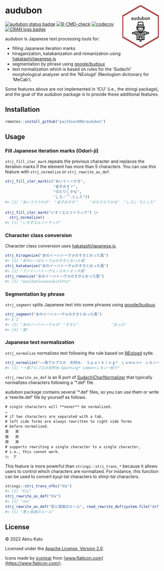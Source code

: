 
<!-- README.md is generated from README.Rmd. Please edit that file -->

# audubon <a href='https://paithiov909.github.io/audubon/'><img src='man/figures/logo.png' align="right" height="139" /></a>

<!-- badges: start -->

[![audubon status
badge](https://paithiov909.r-universe.dev/badges/audubon)](https://paithiov909.r-universe.dev)
[![R-CMD-check](https://github.com/paithiov909/audubon/workflows/R-CMD-check/badge.svg)](https://github.com/paithiov909/audubon/actions)
[![codecov](https://codecov.io/gh/paithiov909/audubon/branch/master/graph/badge.svg?token=LWH2AFDEMY)](https://app.codecov.io/gh/paithiov909/audubon)
[![CRAN logs
badge](https://cranlogs.r-pkg.org/badges/audubon)](https://cran.r-project.org/package=audubon)
<!-- badges: end -->

audubon is Japanese text processing tools for:

-   filling Japanese iteration marks
-   hiraganization, katakanization and romanization using
    [hakatashi/japanese.js](https://github.com/hakatashi/japanese.js)
-   segmentation by phrase using
    [google/budoux](https://github.com/google/budoux)
-   text normalization which is based on rules for the ‘Sudachi’
    morphological analyzer and the ‘NEologd’ (Neologism dictionary for
    ‘MeCab’).

Some features above are not implemented in ‘ICU’ (i.e., the stringi
package), and the goal of the audubon package is to provide these
additional features.

## Installation

``` r
remotes::install_github("paithiov909/audubon")
```

## Usage

### Fill Japanese iteration marks (Odori-ji)

`strj_fill_iter_mark` repeats the previous character and replaces the
iteration marks if the element has more than 5 characters. You can use
this feature with `strj_normalize` or `strj_rewrite_as_def`.

``` r
strj_fill_iter_mark(c("あいうゝ〃かき",
                      "金子みすゞ",
                      "のたり〳〵かな",
                      "しろ／″＼とした"))
#> [1] "あいうううかき"  "金子みすすﾞ"     "のたりたりかな"  "しろしﾞろとした"

strj_fill_iter_mark("いすゞエルフトラック") |> 
  strj_normalize()
#> [1] "いすずエルフトラック"
```

### Character class conversion

Character class conversion uses
[hakatashi/japanese.js](https://github.com/hakatashi/japanese.js).

``` r
strj_hiraganize("あのイーハトーヴォのすきとおった風")
#> [1] "あのいーはとーゔぉのすきとおった風"
strj_katakanize("あのイーハトーヴォのすきとおった風")
#> [1] "アノイーハトーヴォノスキトオッタ風"
strj_romanize("あのイーハトーヴォのすきとおった風")
#> [1] "anoīhatōvonosukitōtta"
```

### Segmentation by phrase

`strj_segment` splits Japanese text into some phrases using
[google/budoux](https://github.com/google/budoux).

``` r
strj_segment("あのイーハトーヴォのすきとおった風")
#> $`1`
#> [1] "あのイーハトーヴォの" "すきと"               "おった"              
#> [4] "風"
```

### Japanese text normalization

`strj_normalize` normalizes text following the rule based on
[NEologd](https://github.com/neologd/mecab-ipadic-neologd/wiki/Regexp.ja)
sytle.

``` r
strj_normalize("――南アルプスの　天然水-　Ｓｐａｒｋｉｎｇ*　Ｌｅｍｏｎ+　レモン一絞り")
#> [1] "ー南アルプスの天然水-Sparking* Lemon+レモン一絞り"
```

`strj_rewrite_as_def` is an R port of
[SudachiCharNormalizer](https://gist.github.com/sorami/bde9d441a147e0fc2e6e5fdd83f4f770)
that typically normalizes characters following a ’\*.def’ file.

audubon package contains several ’\*.def’ files, so you can use them or
write a ‘rewrite.def’ file by yourself as follows.

    # single characters will **never** be normalized.
    …
    # if two characters are separated with a tab,
    # left side forms are always rewritten to right side forms
    # before normalized.
    斎   斉
    齋   斉
    齊   斉
    # supports rewriting a single character to a single character,
    # i.e., this cannot work.
    ｱｯ  ア

This feature is more powerful than `stringi::stri_trans_*` because it
allows users to control which characters are normalized. For instance,
this function can be used to convert *kyuji-tai* characters to
*shinji-tai* characters.

``` r
stringi::stri_trans_nfkc("Ⅹⅳ")
#> [1] "Xiv"
strj_rewrite_as_def("Ⅹⅳ")
#> [1] "Ⅹⅳ"
strj_rewrite_as_def("惡と假面のルール", read_rewrite_def(system.file("def/kyuji.def", package = "audubon")))
#> [1] "悪と仮面のルール"
```

## License

© 2022 Akiru Kato

Licensed under the [Apache License, Version
2.0](https://www.apache.org/licenses/LICENSE-2.0.html).

Icons made by [iconixar](https://www.flaticon.com/authors/iconixar) from
[www.flaticon.com](https://www.flaticon.com/).
